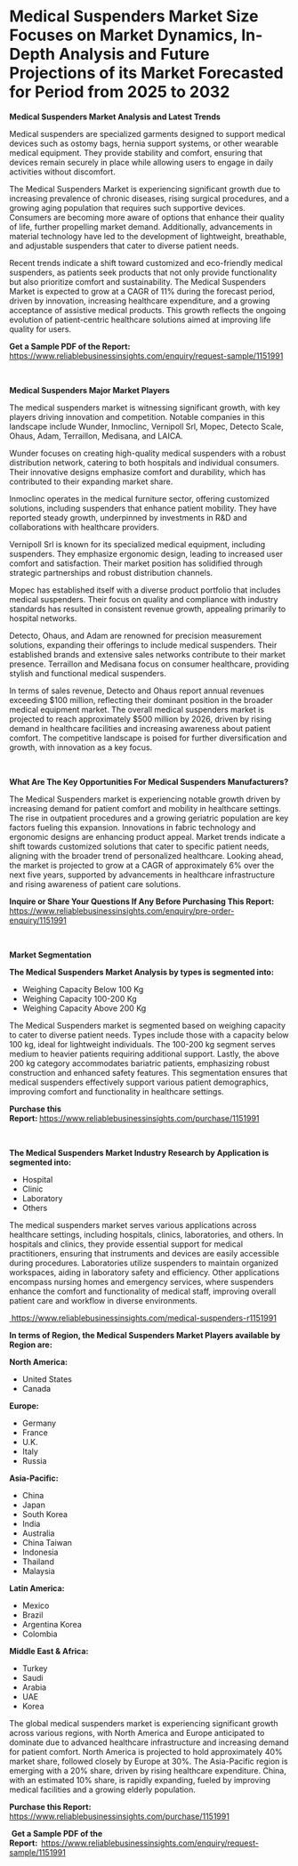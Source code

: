 <p><h1>Medical Suspenders Market Size Focuses on Market Dynamics, In-Depth Analysis and Future Projections of its Market Forecasted for Period from 2025 to 2032</h1></p><p><strong>Medical Suspenders Market Analysis and Latest Trends</strong></p>
<p><p>Medical suspenders are specialized garments designed to support medical devices such as ostomy bags, hernia support systems, or other wearable medical equipment. They provide stability and comfort, ensuring that devices remain securely in place while allowing users to engage in daily activities without discomfort. </p><p>The Medical Suspenders Market is experiencing significant growth due to increasing prevalence of chronic diseases, rising surgical procedures, and a growing aging population that requires such supportive devices. Consumers are becoming more aware of options that enhance their quality of life, further propelling market demand. Additionally, advancements in material technology have led to the development of lightweight, breathable, and adjustable suspenders that cater to diverse patient needs. </p><p>Recent trends indicate a shift toward customized and eco-friendly medical suspenders, as patients seek products that not only provide functionality but also prioritize comfort and sustainability. The Medical Suspenders Market is expected to grow at a CAGR of 11% during the forecast period, driven by innovation, increasing healthcare expenditure, and a growing acceptance of assistive medical products. This growth reflects the ongoing evolution of patient-centric healthcare solutions aimed at improving life quality for users.</p></p>
<p><strong>Get a Sample PDF of the Report:&nbsp;</strong> <a href="https://www.reliablebusinessinsights.com/enquiry/request-sample/1151991?utm_campaign=1138&utm_medium=2&utm_source=Github&utm_content=ia&utm_term=13042025&utm_id=medical-suspenders">https://www.reliablebusinessinsights.com/enquiry/request-sample/1151991</a></p>
<p>&nbsp;</p>
<p><strong>Medical Suspenders Major Market Players</strong></p>
<p><p>The medical suspenders market is witnessing significant growth, with key players driving innovation and competition. Notable companies in this landscape include Wunder, Inmoclinc, Vernipoll Srl, Mopec, Detecto Scale, Ohaus, Adam, Terraillon, Medisana, and LAICA.</p><p>Wunder focuses on creating high-quality medical suspenders with a robust distribution network, catering to both hospitals and individual consumers. Their innovative designs emphasize comfort and durability, which has contributed to their expanding market share.</p><p>Inmoclinc operates in the medical furniture sector, offering customized solutions, including suspenders that enhance patient mobility. They have reported steady growth, underpinned by investments in R&D and collaborations with healthcare providers.</p><p>Vernipoll Srl is known for its specialized medical equipment, including suspenders. They emphasize ergonomic design, leading to increased user comfort and satisfaction. Their market position has solidified through strategic partnerships and robust distribution channels.</p><p>Mopec has established itself with a diverse product portfolio that includes medical suspenders. Their focus on quality and compliance with industry standards has resulted in consistent revenue growth, appealing primarily to hospital networks.</p><p>Detecto, Ohaus, and Adam are renowned for precision measurement solutions, expanding their offerings to include medical suspenders. Their established brands and extensive sales networks contribute to their market presence. Terraillon and Medisana focus on consumer healthcare, providing stylish and functional medical suspenders.</p><p>In terms of sales revenue, Detecto and Ohaus report annual revenues exceeding $100 million, reflecting their dominant position in the broader medical equipment market. The overall medical suspenders market is projected to reach approximately $500 million by 2026, driven by rising demand in healthcare facilities and increasing awareness about patient comfort. The competitive landscape is poised for further diversification and growth, with innovation as a key focus.</p></p>
<p>&nbsp;</p>
<p><strong>What Are The Key Opportunities For Medical Suspenders Manufacturers?</strong></p>
<p><p>The Medical Suspenders market is experiencing notable growth driven by increasing demand for patient comfort and mobility in healthcare settings. The rise in outpatient procedures and a growing geriatric population are key factors fueling this expansion. Innovations in fabric technology and ergonomic designs are enhancing product appeal. Market trends indicate a shift towards customized solutions that cater to specific patient needs, aligning with the broader trend of personalized healthcare. Looking ahead, the market is projected to grow at a CAGR of approximately 6% over the next five years, supported by advancements in healthcare infrastructure and rising awareness of patient care solutions.</p></p>
<p><strong>Inquire or Share Your Questions If Any Before Purchasing This Report:</strong> <a href="https://www.reliablebusinessinsights.com/enquiry/pre-order-enquiry/1151991?utm_campaign=1138&utm_medium=2&utm_source=Github&utm_content=ia&utm_term=13042025&utm_id=medical-suspenders">https://www.reliablebusinessinsights.com/enquiry/pre-order-enquiry/1151991</a></p>
<p>&nbsp;</p>
<p><strong>Market Segmentation</strong></p>
<p><strong>The Medical Suspenders Market Analysis by types is segmented into:</strong></p>
<p><ul><li>Weighing Capacity Below 100 Kg</li><li>Weighing Capacity 100-200 Kg</li><li>Weighing Capacity Above 200 Kg</li></ul></p>
<p><p>The Medical Suspenders market is segmented based on weighing capacity to cater to diverse patient needs. Types include those with a capacity below 100 kg, ideal for lightweight individuals. The 100-200 kg segment serves medium to heavier patients requiring additional support. Lastly, the above 200 kg category accommodates bariatric patients, emphasizing robust construction and enhanced safety features. This segmentation ensures that medical suspenders effectively support various patient demographics, improving comfort and functionality in healthcare settings.</p></p>
<p><strong>Purchase this Report:&nbsp;</strong><a href="https://www.reliablebusinessinsights.com/purchase/1151991?utm_campaign=1138&utm_medium=2&utm_source=Github&utm_content=ia&utm_term=13042025&utm_id=medical-suspenders">https://www.reliablebusinessinsights.com/purchase/1151991</a></p>
<p>&nbsp;</p>
<p><strong>The Medical Suspenders Market Industry Research by Application is segmented into:</strong></p>
<p><ul><li>Hospital</li><li>Clinic</li><li>Laboratory</li><li>Others</li></ul></p>
<p><p>The medical suspenders market serves various applications across healthcare settings, including hospitals, clinics, laboratories, and others. In hospitals and clinics, they provide essential support for medical practitioners, ensuring that instruments and devices are easily accessible during procedures. Laboratories utilize suspenders to maintain organized workspaces, aiding in laboratory safety and efficiency. Other applications encompass nursing homes and emergency services, where suspenders enhance the comfort and functionality of medical staff, improving overall patient care and workflow in diverse environments.</p></p>
<p><a href="https://www.reliablebusinessinsights.com/medical-suspenders-r1151991?utm_campaign=1138&utm_medium=2&utm_source=Github&utm_content=ia&utm_term=13042025&utm_id=medical-suspenders">&nbsp;https://www.reliablebusinessinsights.com/medical-suspenders-r1151991</a></p>
<p><strong>In terms of Region, the Medical Suspenders Market Players available by Region are:</strong></p>
<p>
    <p> <strong> North America: </strong>
        <ul>
            <li>United States</li>
            <li>Canada</li>
        </ul>
        </p> 
    <p> <strong> Europe: </strong>
        <ul>
            <li>Germany</li>
            <li>France</li>
            <li>U.K.</li>
            <li>Italy</li>
            <li>Russia</li>
        </ul>
        </p> 
    <p> <strong> Asia-Pacific: </strong>
        <ul>
            <li>China</li>
            <li>Japan</li>
            <li>South Korea</li>
            <li>India</li>
            <li>Australia</li>
            <li>China Taiwan</li>
            <li>Indonesia</li>
            <li>Thailand</li>
            <li>Malaysia</li>
        </ul>
        </p> 
    <p> <strong> Latin America: </strong>
        <ul>
            <li>Mexico</li>
            <li>Brazil</li>
            <li>Argentina Korea</li>
            <li>Colombia</li>
        </ul>
        </p> 
    <p> <strong> Middle East & Africa: </strong>
        <ul>
            <li>Turkey</li>
            <li>Saudi</li>
            <li>Arabia</li>
            <li>UAE</li>
            <li>Korea</li>
        </ul>
    </p>
    </p>
<p><p>The global medical suspenders market is experiencing significant growth across various regions, with North America and Europe anticipated to dominate due to advanced healthcare infrastructure and increasing demand for patient comfort. North America is projected to hold approximately 40% market share, followed closely by Europe at 30%. The Asia-Pacific region is emerging with a 20% share, driven by rising healthcare expenditure. China, with an estimated 10% share, is rapidly expanding, fueled by improving medical facilities and a growing elderly population.</p></p>
<p><strong>Purchase this Report: </strong><a href="https://www.reliablebusinessinsights.com/purchase/1151991?utm_campaign=1138&utm_medium=2&utm_source=Github&utm_content=ia&utm_term=13042025&utm_id=medical-suspenders">https://www.reliablebusinessinsights.com/purchase/1151991</a></p>
<p>&nbsp;<strong>Get a Sample PDF of the Report:&nbsp;&nbsp;</strong><a href="https://www.reliablebusinessinsights.com/enquiry/request-sample/1151991?utm_campaign=1138&utm_medium=2&utm_source=Github&utm_content=ia&utm_term=13042025&utm_id=medical-suspenders">https://www.reliablebusinessinsights.com/enquiry/request-sample/1151991</a></p>
<p><strong></strong></p>
<p><p></p><p></p><p></p></p>